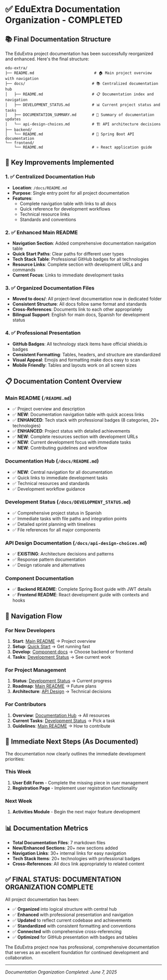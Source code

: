# ✅ EduExtra Documentation Organization - COMPLETED

## 📚 Final Documentation Structure

The EduExtra project documentation has been successfully reorganized and enhanced. Here's the final structure:

```
edu-extra/
├── README.md                           # 🏠 Main project overview with navigation
├── docs/                              # 📚 Centralized documentation hub
│   ├── README.md                      # 📋 Documentation index and navigation
│   ├── DEVELOPMENT_STATUS.md          # 📊 Current project status and tasks
│   ├── DOCUMENTATION_SUMMARY.md       # 📝 Summary of documentation updates
│   └── api-design-choices.md          # 🏗️ API architecture decisions
├── backend/
│   └── README.md                      # 🔧 Spring Boot API documentation
└── frontend/
    └── README.md                      # ⚛️ React application guide
```

## 🎯 Key Improvements Implemented

### 1. ✅ **Centralized Documentation Hub**
- **Location**: `/docs/README.md`
- **Purpose**: Single entry point for all project documentation
- **Features**: 
  - Complete navigation table with links to all docs
  - Quick reference for development workflows
  - Technical resource links
  - Standards and conventions

### 2. ✅ **Enhanced Main README**
- **Navigation Section**: Added comprehensive documentation navigation table
- **Quick Start Paths**: Clear paths for different user types
- **Tech Stack Table**: Professional GitHub badges for all technologies
- **Resource Links**: Complete section with development URLs and commands
- **Current Focus**: Links to immediate development tasks

### 3. ✅ **Organized Documentation Files**
- **Moved to docs/**: All project-level documentation now in dedicated folder
- **Consistent Structure**: All docs follow same format and standards
- **Cross-References**: Documents link to each other appropriately
- **Bilingual Support**: English for main docs, Spanish for development status

### 4. ✅ **Professional Presentation**
- **GitHub Badges**: All technology stack items have official shields.io badges
- **Consistent Formatting**: Tables, headers, and structure are standardized
- **Visual Appeal**: Emojis and formatting make docs easy to scan
- **Mobile Friendly**: Tables and layouts work on all screen sizes

## 📋 Documentation Content Overview

### Main README (`/README.md`)
- ✅ Project overview and description
- ✅ **NEW**: Documentation navigation table with quick access links
- ✅ **ENHANCED**: Tech stack with professional badges (8 categories, 20+ technologies)
- ✅ **ENHANCED**: Project status with detailed achievements
- ✅ **NEW**: Complete resources section with development URLs
- ✅ **NEW**: Current development focus with immediate tasks
- ✅ **NEW**: Contributing guidelines and workflow

### Documentation Hub (`/docs/README.md`)
- ✅ **NEW**: Central navigation for all documentation
- ✅ Quick links to immediate development tasks
- ✅ Technical resources and standards
- ✅ Development workflow guidance

### Development Status (`/docs/DEVELOPMENT_STATUS.md`)
- ✅ Comprehensive project status in Spanish
- ✅ Immediate tasks with file paths and integration points
- ✅ Detailed sprint planning with timelines
- ✅ File references for all major components

### API Design Documentation (`/docs/api-design-choices.md`)
- ✅ **EXISTING**: Architecture decisions and patterns
- ✅ Response pattern documentation
- ✅ Design rationale and alternatives

### Component Documentation
- ✅ **Backend README**: Complete Spring Boot guide with JWT details
- ✅ **Frontend README**: React development guide with contexts and hooks

## 🔗 Navigation Flow

### For New Developers
1. **Start**: [Main README](../README.md) → Project overview
2. **Setup**: [Quick Start](../README.md#quick-start) → Get running fast
3. **Develop**: [Component docs](../backend/README.md) → Choose backend or frontend
4. **Tasks**: [Development Status](./DEVELOPMENT_STATUS.md) → See current work

### For Project Management
1. **Status**: [Development Status](./DEVELOPMENT_STATUS.md) → Current progress
2. **Roadmap**: [Main README](../README.md#development-roadmap) → Future plans
3. **Architecture**: [API Design](./api-design-choices.md) → Technical decisions

### For Contributors
1. **Overview**: [Documentation Hub](./README.md) → All resources
2. **Current Tasks**: [Development Status](./DEVELOPMENT_STATUS.md) → Pick a task
3. **Guidelines**: [Main README](../README.md#contributing--development) → How to contribute

## 🚀 Immediate Next Steps (As Documented)

The documentation now clearly outlines the immediate development priorities:

### This Week
1. **User Edit Form** - Complete the missing piece in user management
2. **Registration Page** - Implement user registration functionality

### Next Week  
1. **Activities Module** - Begin the next major feature development

## 📊 Documentation Metrics

- **Total Documentation Files**: 7 markdown files
- **New/Enhanced Sections**: 20+ new sections added
- **Navigation Links**: 30+ internal links for easy navigation
- **Tech Stack Items**: 20+ technologies with professional badges
- **Cross-References**: All docs link appropriately to related content

## ✅ **FINAL STATUS: DOCUMENTATION ORGANIZATION COMPLETE**

All project documentation has been:
- ✅ **Organized** into logical structure with central hub
- ✅ **Enhanced** with professional presentation and navigation
- ✅ **Updated** to reflect current codebase and achievements  
- ✅ **Standardized** with consistent formatting and conventions
- ✅ **Connected** with comprehensive cross-referencing
- ✅ **Optimized** for GitHub presentation with badges and tables

The EduExtra project now has professional, comprehensive documentation that serves as an excellent foundation for continued development and collaboration.

---

*Documentation Organization Completed: June 7, 2025*

